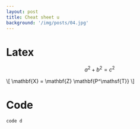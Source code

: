 ```yaml
---
layout: post
title: Cheat sheet u
background: '/img/posts/04.jpg'
---
```

# Latex
$$a^2 + b^2 = c^2$$


\\[ \mathbf{X} = \mathbf{Z} \mathbf{P^\mathsf{T}} \\]
 
# Code
`code d`
